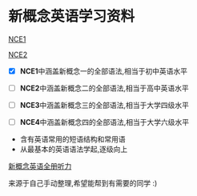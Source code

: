 # 新概念英语学习资料

[NCE1](./NCE1.md)

[NCE2](./NCE2.md)

- [x] **NCE1**中涵盖新概念一的全部语法,相当于初中英语水平
- [ ] **NCE2**中涵盖新概念二的全部语法,相当于高中英语水平
- [ ] **NCE3**中涵盖新概念三的全部语法,相当于大学四级水平
- [ ] **NCE4**中涵盖新概念四的全部语法,相当于大学六级水平



- 含有英语常用的短语结构和常用语
- 从最基本的英语语法学起,逐级向上 



[新概念英语全册听力](http://newconceptenglish.com)

来源于自己手动整理,希望能帮到有需要的同学 :)